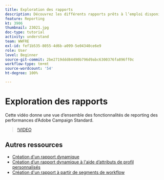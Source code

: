 ```yaml
---
title: Exploration des rapports
description: Découvrez les différents rapports prêts à l’emploi disponibles pour une diffusion email.
feature: Reporting
kt: 3906
thumbnail: 23021.jpg
doc-type: tutorial
activity: understand
team: WWFRE
exl-id: fef1b535-8055-4d6b-a099-5e04340ce6e9
role: User
level: Beginner
source-git-commit: 2be2719ddd84490b796d9abc6300376fa896ff0c
workflow-type: tm+mt
source-wordcount: '54'
ht-degree: 100%

---
```


# Exploration des rapports

Cette vidéo donne une vue d’ensemble des fonctionnalités de reporting des performances d’Adobe Campaign Standard.

>[!VIDEO](https://video.tv.adobe.com/v/23021?quality=12)

## Autres ressources

* [Création d&#39;un rapport dynamique](/help/reporting/creating-a-dynamic-report.md)
* [Création d’un rapport dynamique à l&#39;aide d’attributs de profil personnalisés](/help/reporting/custom-profile-attributes-dynamic-reports.md)
* [Création d&#39;un rapport à partir de segments de workflow](/help/reporting/report-on-workflow-segments.md)
